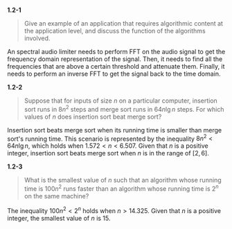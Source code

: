 **1.2-1**

> Give an example of an application that requires algorithmic content at the application level, and discuss the function of the algorithms involved.

An spectral audio limiter needs to perform FFT on the audio signal to get the frequency domain representation of the signal. Then, it needs to find all the frequencies that are above a certain threshold and attenuate them. Finally, it needs to perform an inverse FFT to get the signal back to the time domain.

**1.2-2**

> Suppose that for inputs of size $n$ on a particular computer, insertion sort runs in $8n^2$ steps and merge sort runs in $64n\lg n$ steps. For which values of $n$ does insertion sort beat merge sort?

Insertion sort beats merge sort when its running time is smaller than merge sort's running time. This scenario is represented by the inequality $8n^2 < 64n\lg n$, which holds when $1.572 < n < 6.507$. Given that $n$ is a positive integer, insertion sort beats merge sort when $n$ is in the range of $[2, 6]$.

**1.2-3**

> What is the smallest value of $n$ such that an algorithm whose running time is $100n^2$ runs faster than an algorithm whose running time is $2^n$ on the same machine?

The inequality $100n^2 < 2^n$ holds when $n > 14.325$. Given that $n$ is a positive integer, the smallest value of $n$ is $15$.